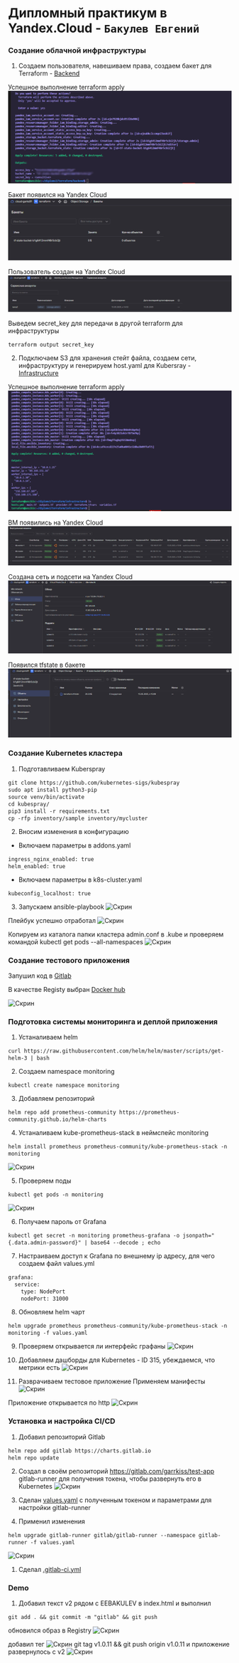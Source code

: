 # Дипломный практикум в Yandex.Cloud - `Бакулев Евгений`

### Создание облачной инфраструктуры

1. Создаем пользователя, навешиваем права, создаем бакет для Terraform - [Backend](https://github.com/garrkiss/diplom/tree/main/terraform/backend)

Успешное выполнение terraform apply
![Скрин](https://github.com/garrkiss/diplom/blob/main/img/backend/1.png)

Бакет появился на Yandex Cloud
![Скрин](https://github.com/garrkiss/diplom/blob/main/img/backend/2.png)

Пользователь создан на Yandex Cloud
![Скрин](https://github.com/garrkiss/diplom/blob/main/img/backend/3.png)

Выведем secret_key для передачи в другой terraform для инфраструктуры
```
terraform output secret_key
```

2. Подключаем S3 для хранения стейт файла, создаем сети, инфраструктуру и генерируем host.yaml для Kubersray - [Infrastructure](https://github.com/garrkiss/diplom/tree/main/terraform/infrastructure)

Успешное выполнение terraform apply
![Скрин](https://github.com/garrkiss/diplom/blob/main/img/infrastructure/1.png)

ВМ появились на Yandex Cloud
![Скрин](https://github.com/garrkiss/diplom/blob/main/img/infrastructure/2.png)

Создана сеть и подсети на Yandex Cloud
![Скрин](https://github.com/garrkiss/diplom/blob/main/img/infrastructure/3.png)

Появился tfstate в бакете
![Скрин](https://github.com/garrkiss/diplom/blob/main/img/infrastructure/4.png)


### Создание Kubernetes кластера

1. Подготавливаем Kuberspray

```
git clone https://github.com/kubernetes-sigs/kubespray
sudo apt install python3-pip
source venv/bin/activate
cd kubespray/
pip3 install -r requirements.txt
cp -rfp inventory/sample inventory/mycluster
```
2. Вносим изменения в конфигурацию
   
- Включаем параметры в addons.yaml
```  
ingress_nginx_enabled: true
helm_enabled: true
````
- Включаем параметры в k8s-cluster.yaml
````
kubeconfig_localhost: true
````

3. Запускаем ansible-playbook
![Скрин](https://github.com/garrkiss/diplom/blob/main/img/kuberspray/1.png)

Плейбук успешно отработал
![Скрин](https://github.com/garrkiss/diplom/blob/main/img/kuberspray/2.png)

Копируем из каталога папки кластера admin.conf в .kube и проверяем командой kubectl get pods --all-namespaces
![Скрин](https://github.com/garrkiss/diplom/blob/main/img/kuberspray/3.png)


### Создание тестового приложения

Запушил код в [Gitlab](https://gitlab.com/garrkiss/test-app)

В качестве Registy выбран [Docker hub](https://hub.docker.com/repository/docker/garrkiss/test-app)

![Скрин](https://github.com/garrkiss/diplom/blob/main/img/test-app/1.png)


### Подготовка cистемы мониторинга и деплой приложения

1. Устаналиваем helm
```
curl https://raw.githubusercontent.com/helm/helm/master/scripts/get-helm-3 | bash
```
2. Создаем namespace monitoring
```
kubectl create namespace monitoring
```
3. Добавляем репозиторий
```
helm repo add prometheus-community https://prometheus-community.github.io/helm-charts
```
4. Устаналиваем kube-prometheus-stack в неймспейс monitoring
```
helm install prometheus prometheus-community/kube-prometheus-stack -n monitoring
```
![Скрин](https://github.com/garrkiss/diplom/blob/main/img/monitoring/1.png)

5. Проверяем поды
```
kubectl get pods -n monitoring
```
![Скрин](https://github.com/garrkiss/diplom/blob/main/img/monitoring/2.png)

6. Получаем пароль от Grafana
```
kubectl get secret -n monitoring prometheus-grafana -o jsonpath="{.data.admin-password}" | base64 --decode ; echo
```

7. Настраиваем доступ к Grafana по внешнему ip адресу, для чего создаем файл values.yml
```
grafana:
  service:
    type: NodePort
    nodePort: 31000
```
8. Обновляем helm чарт
```
helm upgrade prometheus prometheus-community/kube-prometheus-stack -n monitoring -f values.yaml
```
9. Проверяем открывается ли интерфейс графаны
![Скрин](https://github.com/garrkiss/diplom/blob/main/img/monitoring/3.png)

10. Добавляем дашборды для Kubernetes - ID 315, убеждаемся, что метрики есть
![Скрин](https://github.com/garrkiss/diplom/blob/main/img/monitoring/4.png)

11. Разврачиваем тестовое приложение
Применяем манифесты
![Скрин](https://github.com/garrkiss/diplom/blob/main/img/test-app/2.png)

Приложение открывается по http
![Скрин](https://github.com/garrkiss/diplom/blob/main/img/test-app/3.png)

### Установка и настройка CI/CD

1. Добавил репозиторий Gitlab
```
helm repo add gitlab https://charts.gitlab.io
helm repo update
```

2. Создал в своём репозиторий https://gitlab.com/garrkiss/test-app gitlab-runner для получения токена, чтобы развернуть его в Kubernetes
![Скрин](https://github.com/garrkiss/diplom/blob/main/img/test-app/3.png)

3. Сделан [values.yaml](https://github.com/garrkiss/diplom/blob/main/img/test-app/3.png) с полученным токеном и параметрами для настройки gitlab-runner

4. Применил изменения
```
helm upgrade gitlab-runner gitlab/gitlab-runner --namespace gitlab-runner -f values.yaml
```
![Скрин](https://github.com/garrkiss/diplom/blob/main/img/test-app/3.png)

1. Cделал [.gitlab-ci.yml ]() 

### Demo
1. Добавил текст v2 рядом с EEBAKULEV в index.html и выполнил
```
git add . && git commit -m "gitlab" && git push
```
обновился образ в Registry
![Скрин](https://github.com/garrkiss/diplom/blob/main/img/test-app/3.png)

добавил тег
![Скрин](https://github.com/garrkiss/diplom/blob/main/img/test-app/3.png)
git tag v1.0.11 && git push origin v1.0.11 и приложение развернулось с v2
![Скрин](https://github.com/garrkiss/diplom/blob/main/img/test-app/3.png)